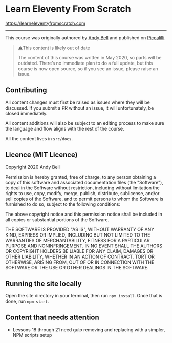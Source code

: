 # Learn Eleventy From Scratch

https://learneleventyfromscratch.com

---
This course was originally authored by [Andy Bell](//twitter.com/piccalilli_) and published on [Piccalilli](https://piccalil.li).

> ⚠️This content is likely out of date
> 
> The content of this course was written in May 2020, so parts will be outdated. There’s no immediate plan to do a full update, but this course is now open source, so if you see an issue, please raise an issue.

## Contributing 

All content changes must first be raised as issues where they will be discussed. If you submit a PR without an issue, it will unfortunately, be closed immediately. 

All content additions will also be subject to an editing process to make sure the language and flow aligns with the rest of the course. 

All the content lives in `src/docs`. 

## Licence (MIT Licence)

Copyright 2020 Andy Bell

Permission is hereby granted, free of charge, to any person obtaining a copy of this software and associated documentation files (the "Software"), to deal in the Software without restriction, including without limitation the rights to use, copy, modify, merge, publish, distribute, sublicense, and/or sell copies of the Software, and to permit persons to whom the Software is furnished to do so, subject to the following conditions:

The above copyright notice and this permission notice shall be included in all copies or substantial portions of the Software.

THE SOFTWARE IS PROVIDED "AS IS", WITHOUT WARRANTY OF ANY KIND, EXPRESS OR IMPLIED, INCLUDING BUT NOT LIMITED TO THE WARRANTIES OF MERCHANTABILITY, FITNESS FOR A PARTICULAR PURPOSE AND NONINFRINGEMENT. IN NO EVENT SHALL THE AUTHORS OR COPYRIGHT HOLDERS BE LIABLE FOR ANY CLAIM, DAMAGES OR OTHER LIABILITY, WHETHER IN AN ACTION OF CONTRACT, TORT OR OTHERWISE, ARISING FROM, OUT OF OR IN CONNECTION WITH THE SOFTWARE OR THE USE OR OTHER DEALINGS IN THE SOFTWARE.

## Running the site locally

Open the site directory in your terminal, then run `npm install`. Once that is done, run `npm start`.

## Content that needs attention 

- Lessons 18 through 21 need gulp removing and replacing with a simpler, NPM scripts setup
